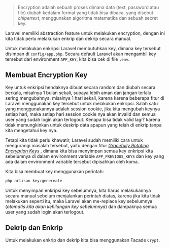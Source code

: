 >Encryption adalah sebuah proses dimana data (text, password atau file) diubah kedalam format yang tidak bisa dibaca, yang disebut *chipertext*, menggunakan algoritma matematika dan sebuah secret key.

Laravel memiliki abstraction feature untuk melakukan encryption, dengan ini kita tidak perlu melakukan enkrip dan dekrip secara manual.

Untuk melakukan enkripsi Laravel membutuhkan key, dimana key tersebut disimpan di `config/app.php`. Secara default Laravel akan mengambil key tersebut dari environment `APP_KEY`, kita bisa cek di file `.env`.

## Membuat Encryption Key

Key untuk enkripsi hendaknya dibuat secara random dan diubah secara berkala, misalnya 1 bulan sekali, supaya lebih aman dan jangan terlalu sering mengubahnya, misalnya 1 hari sekali, karena karena beberapa fitur di Laravel menggunakan key tersebut untuk melakukan enkripsi. Salah satu yang menggunakannya adalah session cookie, jika kita mengubah keynya setiap hari, maka setiap hari session cookie nya akan invalid dan semua user yang sudah login akan terlogout. Kenapa bisa tidak valid lagi? karena tidak memungkinkan untuk deskrip data apapun yang telah di enkrip tanpa kita mengetahui key nya.

Tetapi kita tidak perlu khawatir, Laravel sudah memiliki cara untuk mengurangi masalah tersebut, yaitu dengan fitur *[Gracefully Rotating Encryption Keys](https://laravel.com/docs/11.x/encryption#gracefully-rotating-encryption-keys)* , dimana kita bisa menyimpan semua key enkripsi kita sebelumnya di dalam environment variable `APP_PREVIOUS_KEYS` dan key yang ada dalam environment variable tersebut dipisahkan oleh koma.

Kita bisa membuat key menggunakan perintah:

```bash
php artisan key:genereate
```

Untuk menyimpan enkripsi key sebelumnya, kita harus melakukannya secara manual sebelum menjalankan perintah diatas, karena jika kita tidak melakukan seperti itu, maka Laravel akan me-replace key sebelumnya (*otomatis kita akan kehilangan key sebelumnya*) dan dampaknya semua user yang sudah login akan terlogout.

## Dekrip dan Enkrip

Untuk melakukan enkrip dan dekrip kita bisa menggunakan Facade `Crypt`.